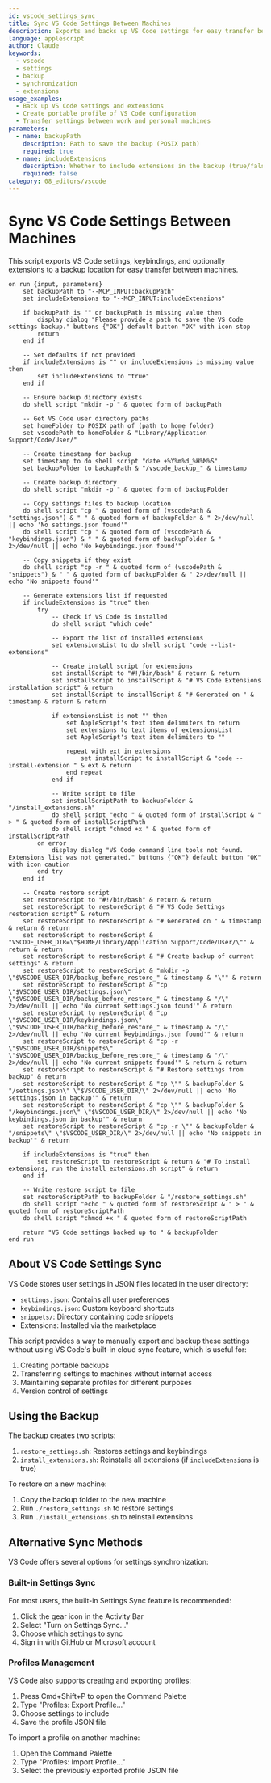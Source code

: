 ```yaml
---
id: vscode_settings_sync
title: Sync VS Code Settings Between Machines
description: Exports and backs up VS Code settings for easy transfer between machines
language: applescript
author: Claude
keywords:
  - vscode
  - settings
  - backup
  - synchronization
  - extensions
usage_examples:
  - Back up VS Code settings and extensions
  - Create portable profile of VS Code configuration
  - Transfer settings between work and personal machines
parameters:
  - name: backupPath
    description: Path to save the backup (POSIX path)
    required: true
  - name: includeExtensions
    description: Whether to include extensions in the backup (true/false)
    required: false
category: 08_editors/vscode
---
```


# Sync VS Code Settings Between Machines

This script exports VS Code settings, keybindings, and optionally extensions to a backup location for easy transfer between machines.

```applescript
on run {input, parameters}
    set backupPath to "--MCP_INPUT:backupPath"
    set includeExtensions to "--MCP_INPUT:includeExtensions"
    
    if backupPath is "" or backupPath is missing value then
        display dialog "Please provide a path to save the VS Code settings backup." buttons {"OK"} default button "OK" with icon stop
        return
    end if
    
    -- Set defaults if not provided
    if includeExtensions is "" or includeExtensions is missing value then
        set includeExtensions to "true"
    end if
    
    -- Ensure backup directory exists
    do shell script "mkdir -p " & quoted form of backupPath
    
    -- Get VS Code user directory paths
    set homeFolder to POSIX path of (path to home folder)
    set vscodePath to homeFolder & "Library/Application Support/Code/User/"
    
    -- Create timestamp for backup
    set timestamp to do shell script "date +%Y%m%d_%H%M%S"
    set backupFolder to backupPath & "/vscode_backup_" & timestamp
    
    -- Create backup directory
    do shell script "mkdir -p " & quoted form of backupFolder
    
    -- Copy settings files to backup location
    do shell script "cp " & quoted form of (vscodePath & "settings.json") & " " & quoted form of backupFolder & " 2>/dev/null || echo 'No settings.json found'"
    do shell script "cp " & quoted form of (vscodePath & "keybindings.json") & " " & quoted form of backupFolder & " 2>/dev/null || echo 'No keybindings.json found'"
    
    -- Copy snippets if they exist
    do shell script "cp -r " & quoted form of (vscodePath & "snippets") & " " & quoted form of backupFolder & " 2>/dev/null || echo 'No snippets found'"
    
    -- Generate extensions list if requested
    if includeExtensions is "true" then
        try
            -- Check if VS Code is installed
            do shell script "which code"
            
            -- Export the list of installed extensions
            set extensionsList to do shell script "code --list-extensions"
            
            -- Create install script for extensions
            set installScript to "#!/bin/bash" & return & return
            set installScript to installScript & "# VS Code Extensions installation script" & return
            set installScript to installScript & "# Generated on " & timestamp & return & return
            
            if extensionsList is not "" then
                set AppleScript's text item delimiters to return
                set extensions to text items of extensionsList
                set AppleScript's text item delimiters to ""
                
                repeat with ext in extensions
                    set installScript to installScript & "code --install-extension " & ext & return
                end repeat
            end if
            
            -- Write script to file
            set installScriptPath to backupFolder & "/install_extensions.sh"
            do shell script "echo " & quoted form of installScript & " > " & quoted form of installScriptPath
            do shell script "chmod +x " & quoted form of installScriptPath
        on error
            display dialog "VS Code command line tools not found. Extensions list was not generated." buttons {"OK"} default button "OK" with icon caution
        end try
    end if
    
    -- Create restore script
    set restoreScript to "#!/bin/bash" & return & return
    set restoreScript to restoreScript & "# VS Code Settings restoration script" & return
    set restoreScript to restoreScript & "# Generated on " & timestamp & return & return
    set restoreScript to restoreScript & "VSCODE_USER_DIR=\"$HOME/Library/Application Support/Code/User/\"" & return & return
    set restoreScript to restoreScript & "# Create backup of current settings" & return
    set restoreScript to restoreScript & "mkdir -p \"$VSCODE_USER_DIR/backup_before_restore_" & timestamp & "\"" & return
    set restoreScript to restoreScript & "cp \"$VSCODE_USER_DIR/settings.json\" \"$VSCODE_USER_DIR/backup_before_restore_" & timestamp & "/\" 2>/dev/null || echo 'No current settings.json found'" & return
    set restoreScript to restoreScript & "cp \"$VSCODE_USER_DIR/keybindings.json\" \"$VSCODE_USER_DIR/backup_before_restore_" & timestamp & "/\" 2>/dev/null || echo 'No current keybindings.json found'" & return
    set restoreScript to restoreScript & "cp -r \"$VSCODE_USER_DIR/snippets\" \"$VSCODE_USER_DIR/backup_before_restore_" & timestamp & "/\" 2>/dev/null || echo 'No current snippets found'" & return & return
    set restoreScript to restoreScript & "# Restore settings from backup" & return
    set restoreScript to restoreScript & "cp \"" & backupFolder & "/settings.json\" \"$VSCODE_USER_DIR/\" 2>/dev/null || echo 'No settings.json in backup'" & return
    set restoreScript to restoreScript & "cp \"" & backupFolder & "/keybindings.json\" \"$VSCODE_USER_DIR/\" 2>/dev/null || echo 'No keybindings.json in backup'" & return
    set restoreScript to restoreScript & "cp -r \"" & backupFolder & "/snippets\" \"$VSCODE_USER_DIR/\" 2>/dev/null || echo 'No snippets in backup'" & return
    
    if includeExtensions is "true" then
        set restoreScript to restoreScript & return & "# To install extensions, run the install_extensions.sh script" & return
    end if
    
    -- Write restore script to file
    set restoreScriptPath to backupFolder & "/restore_settings.sh"
    do shell script "echo " & quoted form of restoreScript & " > " & quoted form of restoreScriptPath
    do shell script "chmod +x " & quoted form of restoreScriptPath
    
    return "VS Code settings backed up to " & backupFolder
end run
```

## About VS Code Settings Sync

VS Code stores user settings in JSON files located in the user directory:

- `settings.json`: Contains all user preferences
- `keybindings.json`: Custom keyboard shortcuts
- `snippets/`: Directory containing code snippets
- Extensions: Installed via the marketplace

This script provides a way to manually export and backup these settings without using VS Code's built-in cloud sync feature, which is useful for:

1. Creating portable backups
2. Transferring settings to machines without internet access
3. Maintaining separate profiles for different purposes
4. Version control of settings

## Using the Backup

The backup creates two scripts:

1. `restore_settings.sh`: Restores settings and keybindings
2. `install_extensions.sh`: Reinstalls all extensions (if `includeExtensions` is true)

To restore on a new machine:

1. Copy the backup folder to the new machine
2. Run `./restore_settings.sh` to restore settings
3. Run `./install_extensions.sh` to reinstall extensions

## Alternative Sync Methods

VS Code offers several options for settings synchronization:

### Built-in Settings Sync

For most users, the built-in Settings Sync feature is recommended:

1. Click the gear icon in the Activity Bar
2. Select "Turn on Settings Sync..."
3. Choose which settings to sync
4. Sign in with GitHub or Microsoft account

### Profiles Management

VS Code also supports creating and exporting profiles:

1. Press Cmd+Shift+P to open the Command Palette
2. Type "Profiles: Export Profile..."
3. Choose settings to include
4. Save the profile JSON file

To import a profile on another machine:
1. Open the Command Palette
2. Type "Profiles: Import Profile..."
3. Select the previously exported profile JSON file
